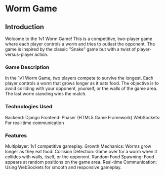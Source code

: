 # Worm Game

## Introduction
Welcome to the 1v1 Worm Game! This is a competitive, two-player game where each player controls a worm and tries to outlast the opponent. The game is inspired by the classic "Snake" game but with a twist of player-versus-player action.

### Game Description
In the 1v1 Worm Game, two players compete to survive the longest. Each player controls a worm that grows longer as it eats food. The objective is to avoid colliding with your opponent, yourself, or the walls of the game area. The last worm standing wins the match.

### Technologies Used
Backend: Django
Frontend: Phaser (HTML5 Game Framework)
WebSockets: For real-time communication

### Features
Multiplayer: 1v1 competitive gameplay.
Growth Mechanics: Worms grow longer as they eat food.
Collision Detection: Game over for a worm when it collides with walls, itself, or the opponent.
Random Food Spawning: Food appears at random positions on the game area.
Real-time Communication: Using WebSockets for smooth and responsive gameplay.

